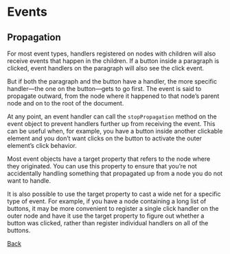 # Events

## Propagation

For most event types, handlers registered on nodes with children will also receive events that happen in the children. If a button inside a paragraph is clicked, event handlers on the paragraph will also see the click event.

But if both the paragraph and the button have a handler, the more specific handler—the one on the button—gets to go first. The event is said to propagate outward, from the node where it happened to that node’s parent node and on to the root of the document.

At any point, an event handler can call the `stopPropagation` method on the event object to prevent handlers further up from receiving the event. This can be useful when, for example, you have a button inside another clickable element and you don’t want clicks on the button to activate the outer element’s click behavior.

Most event objects have a target property that refers to the node where they originated. You can use this property to ensure that you’re not accidentally handling something that propagated up from a node you do not want to handle.

It is also possible to use the target property to cast a wide net for a specific type of event. For example, if you have a node containing a long list of buttons, it may be more convenient to register a single click handler on the outer node and have it use the target property to figure out whether a button was clicked, rather than register individual handlers on all of the buttons.

[Back](../../README.md)
